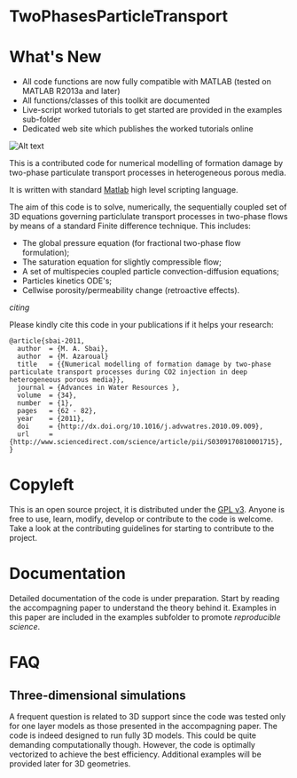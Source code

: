 # TwoPhasesParticleTransport

# What's New
* All code functions are now fully compatible with MATLAB (tested on MATLAB R2013a and later) 
* All functions/classes of this toolkit are documented 
* Live-script worked tutorials to get started are provided in the examples sub-folder 
* Dedicated web site which publishes the worked tutorials online



![Alt text](pictures/spe36_results_1m.jpg?raw=true "")

This is a contributed code for numerical modelling of formation damage by two-phase particulate transport processes in heterogeneous porous media. 

It is written with standard [Matlab](http://www.mathworks.com/products/matlab/) high level scripting language. 

The aim of this code is to solve, numerically, the sequentially coupled set of 3D equations governing particlulate transport processes in two-phase flows by means of a standard Finite difference technique. This includes:

* The global pressure equation (for fractional two-phase flow formulation); 
* The saturation equation for slightly compressible flow; 
* A set of multispecies coupled particle convection-diffusion equations; 
* Particles kinetics ODE's;
* Cellwise porosity/permeability change (retroactive effects). 

*citing* 

Please kindly cite this code in your publications if it helps your research:


```
@article{sbai-2011,
  author  = {M. A. Sbai},
  author  = {M. Azaroual}
  title   = {{Numerical modelling of formation damage by two-phase particulate transport processes during CO2 injection in deep heterogeneous porous media}},
  journal = {Advances in Water Resources },
  volume  = {34},
  number  = {1},
  pages   = {62 - 82},
  year    = {2011},
  doi     = {http://dx.doi.org/10.1016/j.advwatres.2010.09.009},
  url     = {http://www.sciencedirect.com/science/article/pii/S0309170810001715},
}
```

# Copyleft 
This is an open source project, it is distributed under the [GPL v3](https://www.gnu.org/licenses/gpl-3.0.html). Anyone is free to use, learn, modify, develop or contribute to the code is welcome. Take a look at the contributing guidelines for starting to contribute to the project.

# Documentation 
Detailed documentation of the code is under preparation. Start by reading the accompagning paper to understand the theory behind it. Examples in this paper are included in the examples subfolder to promote *reproducible science*. 

# FAQ 

## Three-dimensional simulations 

A frequent question is related to 3D support since the code was tested only for one layer models as those presented in the accompagning paper. The code is indeed designed to run fully 3D models. This could be quite demanding computationally though. However, the code is optimally vectorized to achieve the best efficiency. Additional examples will be provided later for 3D geometries.  
